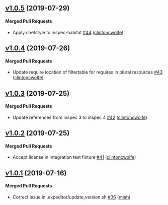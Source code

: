 <!-- latest_release 1.0.5 -->
## [v1.0.5](https://github.com/inspec/inspec-habitat/tree/v1.0.5) (2019-07-29)

#### Merged Pull Requests
- Apply chefstyle to inspec-habitat [#44](https://github.com/inspec/inspec-habitat/pull/44) ([clintoncwolfe](https://github.com/clintoncwolfe))
<!-- latest_release -->

## [v1.0.4](https://github.com/inspec/inspec-habitat/tree/v1.0.4) (2019-07-26)

#### Merged Pull Requests
- Update require location of filtertable for requires in plural resources [#43](https://github.com/inspec/inspec-habitat/pull/43) ([clintoncwolfe](https://github.com/clintoncwolfe))

## [v1.0.3](https://github.com/inspec/inspec-habitat/tree/v1.0.3) (2019-07-25)

#### Merged Pull Requests
- Update references from inspec 3 to inspec 4 [#42](https://github.com/inspec/inspec-habitat/pull/42) ([clintoncwolfe](https://github.com/clintoncwolfe))

## [v1.0.2](https://github.com/inspec/inspec-habitat/tree/v1.0.2) (2019-07-25)

#### Merged Pull Requests
- Accept license in integration test fixture [#41](https://github.com/inspec/inspec-habitat/pull/41) ([clintoncwolfe](https://github.com/clintoncwolfe))

## [v1.0.1](https://github.com/inspec/inspec-habitat/tree/v1.0.1) (2019-07-16)

#### Merged Pull Requests
- Correct issue in .expeditor/update_version.sh [#36](https://github.com/inspec/inspec-habitat/pull/36) ([miah](https://github.com/miah))